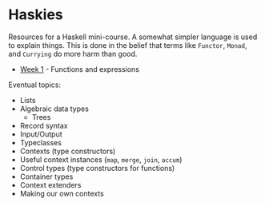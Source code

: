 # Haskies
Resources for a Haskell mini-course. A somewhat simpler language is used to
explain things. This is done in the belief that terms like `Functor`, `Monad`,
and `Currying` do more harm than good.

* [Week 1](https://github.com/korreman/haskies/blob/master/w1.md) - Functions
  and expressions

Eventual topics:
* Lists
* Algebraic data types
  - Trees
* Record syntax
* Input/Output
* Typeclasses
* Contexts (type constructors)
* Useful context instances (`map`, `merge`, `join`, `accum`)
* Control types (type constructors for functions)
* Container types
* Context extenders
* Making our own contexts
